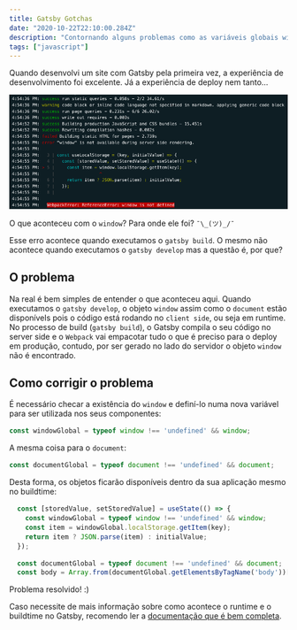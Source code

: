 ```yaml
---
title: Gatsby Gotchas
date: "2020-10-22T22:10:00.284Z"
description: "Contornando alguns problemas como as variáveis globais window ou document retornando undefined no Gatsby"
tags: ["javascript"]
---
```


Quando desenvolvi um site com Gatsby pela primeira vez, a experiência de desenvolvimento foi excelente. Já a experiência de deploy nem tanto...

![window is not defined](./deploy-error.jpg)

O que aconteceu com o `window`? Para onde ele foi? `¯\_(ツ)_/¯`

Esse erro acontece quando executamos o `gatsby build`. O mesmo não acontece quando executamos o `gatsby develop` mas a questão é, por que?

## O problema

Na real é bem simples de entender o que aconteceu aqui. Quando executamos o `gatsby develop`, o objeto `window` assim como o `document` estão disponívels pois o código está rodando no `client side`, ou seja em runtime. No processo de build (`gatsby build`), o Gatsby compila o seu código no server side e o `Webpack` vai empacotar tudo o que é preciso para o deploy em produção, contudo, por ser gerado no lado do servidor o objeto `window` não é encontrado.

## Como corrigir o problema

É necessário checar a existência do `window` e definí-lo numa nova variável para ser utilizada nos seus componentes:

```javascript
const windowGlobal = typeof window !== 'undefined' && window;
```

A mesma coisa para o `document`:

```javascript
const documentGlobal = typeof document !== 'undefined' && document;
```

Desta forma, os objetos ficarão disponíveis dentro da sua aplicação mesmo no buildtime:

```javascript
  const [storedValue, setStoredValue] = useState(() => {
    const windowGlobal = typeof window !== 'undefined' && window;
    const item = windowGlobal.localStorage.getItem(key);
    return item ? JSON.parse(item) : initialValue;
  });
```

```javascript
  const documentGlobal = typeof document !== 'undefined' && document;
  const body = Array.from(documentGlobal.getElementsByTagName('body'))[0];
```

Problema resolvido! :)

Caso necessite de mais informação sobre como acontece o runtime e o buildtime no Gatsby, recomendo ler a [documentação que é bem completa](https://www.gatsbyjs.com/docs/debugging-html-builds/).
